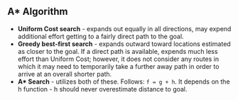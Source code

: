 ## A* Algorithm
- **Uniform Cost search** - expands out equally in all directions, may expend additional effort getting to a fairly direct path to the goal.
- **Greedy best-first search** - expands outward toward locations estimated as closer to the goal. If a direct path is available, expends much less effort than Uniform Cost; however, it does not consider any routes in which it may need to temporarily take a further away path in order to arrive at an overall shorter path.
- **A\* Search** - utilizes both of these. Follows: ```f = g + h```. It depends on the h function - h should never overestimate distance to goal.
